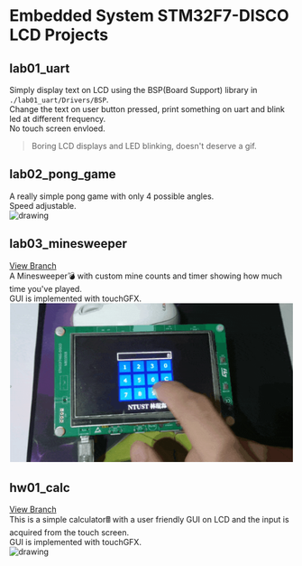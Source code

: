 # Embedded System STM32F7-DISCO LCD Projects

## lab01_uart
Simply display text on LCD using the BSP(Board Support) library in `./lab01_uart/Drivers/BSP`.  
Change the text on user button pressed, print something on uart and blink led at different frequency.  
No touch screen envloed.
> Boring LCD displays and LED blinking, doesn't deserve a gif.

## lab02_pong_game
A really simple pong game with only 4 possible angles.  
Speed adjustable.  
<img src="docs/pics/lab02_preview.gif" alt="drawing" width="600"/>

## lab03_minesweeper
[View Branch](https://github.com/qqq89513/Embedded-System-Design-Laboratory-Homework/commits/lab03)  
A Minesweeper💣 with custom mine counts and timer showing how much time you've played.  
GUI is implemented with touchGFX.  
<img src="docs/pics/lab03_preview.gif" alt="drawing" width="600"/>

## hw01_calc
[View Branch](https://github.com/qqq89513/Embedded-System-Design-Laboratory-Homework/commits/hw01)  
This is a simple calculator🖩 with a user friendly GUI on LCD and the input is acquired from the touch screen.  
GUI is implemented with touchGFX.  
<img src="docs/pics/hw01_preview.gif" alt="drawing" width="600"/>
